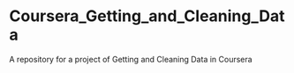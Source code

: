 # Coursera_Getting_and_Cleaning_Data
A repository for a project of Getting and Cleaning Data in Coursera
